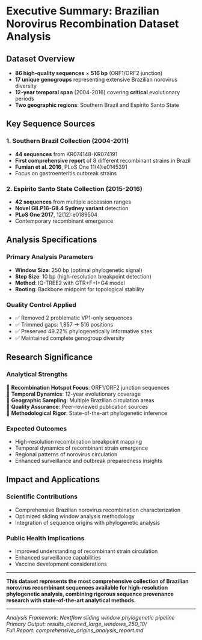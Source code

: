 # Executive Summary: Brazilian Norovirus Recombination Dataset Analysis

## Dataset Overview
- **86 high-quality sequences** × **516 bp** (ORF1/ORF2 junction)
- **17 unique genogroups** representing extensive Brazilian norovirus diversity
- **12-year temporal span** (2004-2016) covering **critical** evolutionary periods
- **Two geographic regions**: Southern Brazil and Espírito Santo State

## Key Sequence Sources

### **1**. Southern Brazil Collection (2004-2011)
- **44 sequences** from KR074148-KR074191
- **First comprehensive report** of 8 different recombinant strains in Brazil
- **Fumian et al. 2016**, PLoS One 11(4):e0145391
- Focus on gastroenteritis outbreak strains

### 2. Espírito Santo State Collection (2015-2016)
- **42 sequences** from multiple accession ranges
- **Novel GII.P16-GII.4 Sydney variant** detection
- **PLoS One 2017**, 12(12):e0189504
- Contemporary recombinant emergence

## Analysis Specifications

### Primary Analysis Parameters
- **Window Size**: 250 bp (optimal phylogenetic signal)
- **Step Size**: 10 bp (high-resolution breakpoint detection)
- **Method**: IQ-TREE2 with GTR+F+I+G4 model
- **Rooting**: Backbone midpoint for topological stability

### Quality Control Applied
- ✅ Removed 2 problematic VP1-only sequences
- ✅ Trimmed gaps: 1,857 → 516 positions
- ✅ Preserved 49.22% phylogenetically informative sites
- ✅ Maintained complete genogroup diversity

## Research Significance

### Analytical Strengths
🌟 **Recombination Hotspot Focus**: ORF1/ORF2 junction sequences  
🌟 **Temporal Dynamics**: 12-year evolutionary coverage  
🌟 **Geographic Sampling**: Multiple Brazilian circulation areas  
🌟 **Quality Assurance**: Peer-reviewed publication sources  
🌟 **Methodological Rigor**: State-of-the-art phylogenetic inference  

### Expected Outcomes
- High-resolution recombination breakpoint mapping
- Temporal dynamics of recombinant strain emergence
- Regional patterns of norovirus circulation
- Enhanced surveillance and outbreak preparedness insights

## Impact and Applications

### Scientific Contributions
- Comprehensive Brazilian norovirus recombination characterization
- Optimized sliding window analysis methodology
- Integration of sequence origins with phylogenetic analysis

### Public Health Implications
- Improved understanding of recombinant strain circulation
- Enhanced surveillance capabilities
- Vaccine development considerations

---

**This dataset represents the most comprehensive collection of Brazilian norovirus recombinant sequences available for high-resolution phylogenetic analysis, combining rigorous sequence provenance research with state-of-the-art analytical methods.**

---

*Analysis Framework: Nextflow sliding window phylogenetic pipeline*  
*Primary Output: results_cleaned_large_windows_250_10/*  
*Full Report: comprehensive_origins_analysis_report.md*
